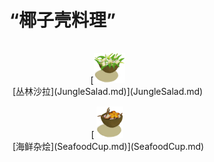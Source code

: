 # “椰子壳料理”  
<div style="display:table"><div style="display:inline-block;padding-top:15px;padding-left:5px;border:none;text-align:center;min-width:150px;min-height:0px;margin: auto">[<div style="width:50px;display:inline-block;text-align:center"><img decoding="async" src="Sprite/JungleSalad.png" href="a.md" style="max-width:50px;max-height:50px;"></div><br>[丛林沙拉](JungleSalad.md)](JungleSalad.md)</div><div style="display:inline-block;padding-top:15px;padding-left:5px;border:none;text-align:center;min-width:150px;min-height:0px;margin: auto">[<div style="width:50px;display:inline-block;text-align:center"><img decoding="async" src="Sprite/SeafoodCup.png" href="a.md" style="max-width:50px;max-height:50px;"></div><br>[海鲜杂烩](SeafoodCup.md)](SeafoodCup.md)</div></div>  
  

